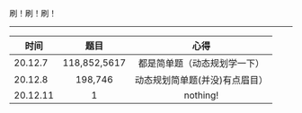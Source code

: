 刷！刷！刷！
***
|时间    |题目        |          心得|
| ---------- | :-----------:  | :-----------: |
|20.12.7 |118,852,5617 | 都是简单题（动态规划学一下）  |
|20.12.8 |198,746 | 动态规划简单题(并没)有点眉目）  |
|20.12.11 |1 | nothing! |


